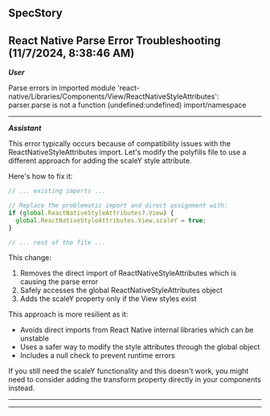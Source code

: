 ## SpecStory

## React Native Parse Error Troubleshooting (11/7/2024, 8:38:46 AM)

_**User**_

Parse errors in imported module 'react-native/Libraries/Components/View/ReactNativeStyleAttributes': parser.parse is not a function (undefined:undefined)  import/namespace

---

_**Assistant**_

This error typically occurs because of compatibility issues with the ReactNativeStyleAttributes import. Let's modify the polyfills file to use a different approach for adding the scaleY style attribute.

Here's how to fix it:

```typescript:polyfills.ts
// ... existing imports ...

// Replace the problematic import and direct assignment with:
if (global.ReactNativeStyleAttributes?.View) {
  global.ReactNativeStyleAttributes.View.scaleY = true;
}

// ... rest of the file ...
```

This change:
1. Removes the direct import of ReactNativeStyleAttributes which is causing the parse error
2. Safely accesses the global ReactNativeStyleAttributes object
3. Adds the scaleY property only if the View styles exist

This approach is more resilient as it:
- Avoids direct imports from React Native internal libraries which can be unstable
- Uses a safer way to modify the style attributes through the global object
- Includes a null check to prevent runtime errors

If you still need the scaleY functionality and this doesn't work, you might need to consider adding the transform property directly in your components instead.

---



---

